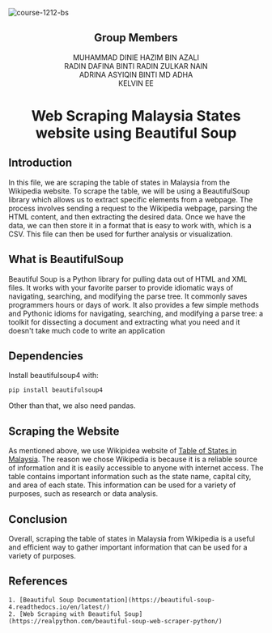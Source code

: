 ![course-1212-bs](https://user-images.githubusercontent.com/120595244/213877440-1971c0d7-16e6-4858-b1a8-9da0d876705f.jpg)

<h2 align="center">
  Group Members
  <br> 
</h2>

<p align="center">
  <a>MUHAMMAD DINIE HAZIM BIN AZALI </a><br>
  <a>RADIN DAFINA BINTI RADIN ZULKAR NAIN </a><br>
  <a>ADRINA ASYIQIN BINTI MD ADHA </a><br>
  <a>KELVIN EE </a><br>
</p>

<h1 align="center">
  Web Scraping Malaysia States website using Beautiful Soup
  <br>
</h1>

<h2>Introduction</h2>
In this file, we are scraping the table of states in Malaysia from the Wikipedia website. To scrape the table, we will be using a BeautifulSoup library which allows us to extract specific elements from a webpage. The process involves sending a request to the Wikipedia webpage, parsing the HTML content, and then extracting the desired data. Once we have the data, we can then store it in a format that is easy to work with, which is a CSV. This file can then be used for further analysis or visualization.


<h2>What is BeautifulSoup</h2>

Beautiful Soup is a Python library for pulling data out of HTML and XML files. It works with your favorite parser to provide idiomatic ways of navigating, searching, and modifying the parse tree. It commonly saves programmers hours or days of work. It also provides a few simple methods and Pythonic idioms for navigating, searching, and modifying a parse tree: a toolkit for dissecting a document and extracting what you need and it doesn't take much code to write an application

<h2>Dependencies</h2>

Install beautifulsoup4 with:

```sh
pip install beautifulsoup4
```

Other than that, we also need pandas.

<h2>Scraping the Website</h2>

As mentioned above, we use Wikipidea website of [Table of States in Malaysia](https://en.wikipedia.org/wiki/States_and_federal_territories_of_Malaysia). The reason we chose Wikipedia is because it is a reliable source of information and it is easily accessible to anyone with internet access. The table contains important information such as the state name, capital city, and area of each state. This information can be used for a variety of purposes, such as research or data analysis.

<h2>Conclusion</h2>

Overall, scraping the table of states in Malaysia from Wikipedia is a useful and efficient way to gather important information that can be used for a variety of purposes.

<h2>References</h2>

    1. [Beautiful Soup Documentation](https://beautiful-soup-4.readthedocs.io/en/latest/)
    2. [Web Scraping with Beautiful Soup](https://realpython.com/beautiful-soup-web-scraper-python/)
